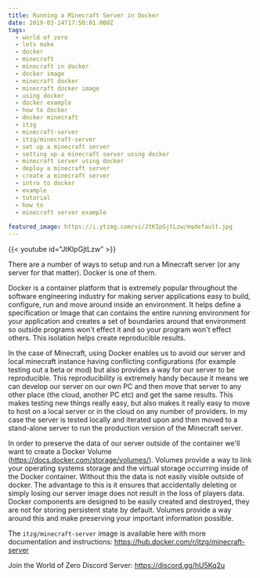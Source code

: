 ```yaml
---
title: Running a Minecraft Server in Docker
date: 2019-03-14T17:50:01.000Z
tags:
  - world of zero
  - lets make
  - docker
  - minecraft
  - minecraft in docker
  - docker image
  - minecraft docker
  - minecraft docker image
  - using docker
  - docker example
  - how to docker
  - docker minecraft
  - itzg
  - minecraft-server
  - itzg/minecraft-server
  - set up a minecraft server
  - setting up a minecraft server using docker
  - minecraft server using docker
  - deploy a minecraft server
  - create a minecraft server
  - intro to docker
  - example
  - tutorial
  - how to
  - minecraft server example
  
featured_image: https://i.ytimg.com/vi/JtKIpGjtLzw/mqdefault.jpg
---
```


{{< youtube id="JtKIpGjtLzw" >}}

There are a number of ways to setup and run a Minecraft server (or any server for that matter). Docker is one of them. 

Docker is a container platform that is extremely popular throughout the software engineering industry for making server applications easy to build, configure, run and move around inside an environment. It helps define a specification or Image that can contains the entire running environment for your application and creates a set of boundaries around that environment so outside programs won't effect it and so your program won't effect others. This isolation helps create reproducible results.

In the case of Minecraft, using Docker enables us to avoid our server and local minecraft instance having conflicting configurations (for example testing out a beta or mod) but also provides a way for our server to be reproducible. This reproducibility is extremely handy because it means we can develop our server on our own PC and then move that server to any other place (the cloud, another PC etc) and get the same results. This makes testing new things really easy, but also makes it really easy to move to host on a local server or in the cloud on any number of providers. In my case the server is tested locally and iterated upon and then moved to a stand-alone server to run the production version of the Minecraft server.

In order to preserve the data of our server outside of the container we'll want to create a Docker Volume (https://docs.docker.com/storage/volumes/). Volumes provide a way to link your operating systems storage and the virtual storage occurring inside of the Docker container. Without this the data is not easily visible outside of docker. The advantage to this is it ensures that accidentally deleting or simply losing our server image does not result in the loss of players data. Docker components are designed to be easily created and destroyed, they are not for storing persistent state by default. Volumes provide a way around this and make preserving your important information possible.

The `itzg/minecraft-server` image is available here with more documentation and instructions: https://hub.docker.com/r/itzg/minecraft-server

Join the World of Zero Discord Server: https://discord.gg/hU5Kq2u